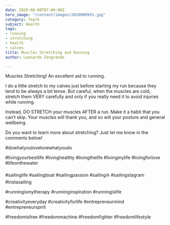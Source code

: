 ```yaml
---
date: 2020-08-08T07:00:00Z
hero_image: "/content/images/20200809th.jpg"
category: Teach
subject: Health
tags:
- running
- stretching
- health
- calves
title: Muscles Stretching and Running
author: Leonardo Zangrando

---
```

Muscles Stretching! An excellent aid to running.

I do a little stretch to my calves just before starting my run because they tend to be always a bit tense. But careful, when the muscles are cold, stretch them VERY carefully and only if you really need it to avoid injuries while running.

Instead, DO STRETCH your muscles AFTER a run. Make it a habit that you can’t skip. Your muscles will thank you, and so will your posture and general wellbeing.

Do you want to learn more about stretching? Just let me know in the comments below!

\#dowhatyoulovelovewhatyoudo

\#livingyourbestlife #livinghealthy #livingthelife #livingmylife #livingforlove #lifeonthewater

\#sailinglife #sailingboat #sailingpassion #sailing⛵ #sailingstagram #instasailing

\#runningismytherapy #runninginspiration #runningislife

\#creativityeveryday #creativityforlife #entrepreneurmind #entrepreneurspirit

\#freedomisfree #freedommachine #freedomfighter #freedomlifestyle